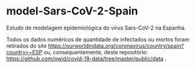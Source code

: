 # model-Sars-CoV-2-Spain
Estudo de modelagem epidemiológica do vírus Sars-CoV-2 na Espanha. 

Todos os dados numéricos de quantidade de infectados ou mortos foram retirados do site https://ourworldindata.org/coronavirus/country/spain?country=~ESP ou, consequentemente, deste repositório: https://github.com/owid/covid-19-data/tree/master/public/data .
